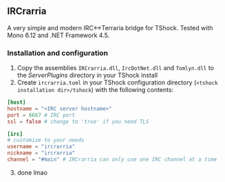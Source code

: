 ## IRCrarria
A very simple and modern IRC<->Terraria bridge for TShock. Tested with Mono 6.12 and .NET Framework 4.5.
### Installation and configuration
1. Copy the assemblies `IRCrarria.dll`, `IrcDotNet.dll` and `Tomlyn.dll` to the *ServerPlugins* directory in your TShock install
2. Create `ircrarria.toml` in your TShock configuration directory (`<tshock installation dir>/tshock`) with the following contents:
```toml
[host]
hostname = "<IRC server hostname>"
port = 6667 # IRC port
ssl = false # change to 'true' if you need TLS

[irc]
# customize to your needs
username = "ircrarria"
nickname = "ircrarria"
channel = "#main" # IRCrarria can only use one IRC channel at a time
```
3. done lmao

